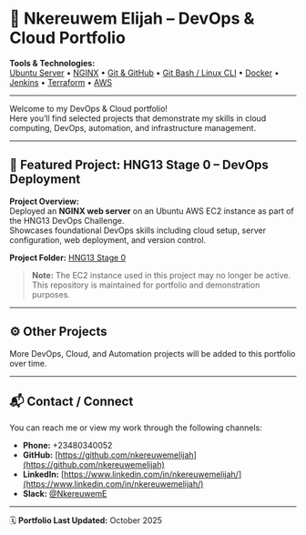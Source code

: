 # 🧩 Nkereuwem Elijah – DevOps & Cloud Portfolio

**Tools & Technologies:**  
[Ubuntu Server](https://ubuntu.com/) • [NGINX](https://www.nginx.com/) • [Git & GitHub](https://github.com/) • [Git Bash / Linux CLI](https://www.git-scm.com/) • [Docker](https://www.docker.com/) • [Jenkins](https://www.jenkins.io/) • [Terraform](https://www.terraform.io/) • [AWS](https://aws.amazon.com/)

---

Welcome to my DevOps & Cloud portfolio!  
Here you’ll find selected projects that demonstrate my skills in cloud computing, DevOps, automation, and infrastructure management.

---

## 🌟 Featured Project: HNG13 Stage 0 – DevOps Deployment

**Project Overview:**  
Deployed an **NGINX web server** on an Ubuntu AWS EC2 instance as part of the HNG13 DevOps Challenge.  
Showcases foundational DevOps skills including cloud setup, server configuration, web deployment, and version control.

**Project Folder:** [HNG13 Stage 0](./hng13-devops-stage0)

> **Note:** The EC2 instance used in this project may no longer be active.  
> This repository is maintained for portfolio and demonstration purposes.

---

## ⚙️ Other Projects
More DevOps, Cloud, and Automation projects will be added to this portfolio over time.

---

## 📬 Contact / Connect

You can reach me or view my work through the following channels:

- **Phone:** +23480340052  
- **GitHub:** [https://github.com/nkereuwemelijah](https://github.com/nkereuwemelijah)  
- **LinkedIn:** [https://www.linkedin.com/in/nkereuwemelijah/](https://www.linkedin.com/in/nkereuwemelijah/)  
- **Slack:** [@NkereuwemE](https://hng.slack.com/team/NkereuwemE)  

---

🗓️ **Portfolio Last Updated:** October 2025

